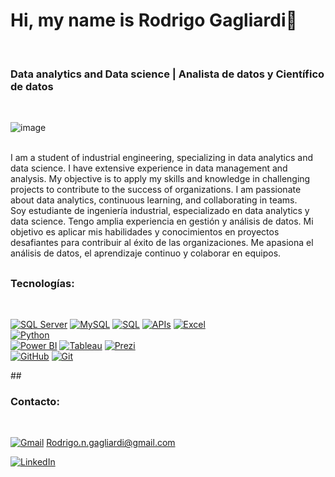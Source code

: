 <h1>Hi, my name is Rodrigo Gagliardi👋</h1> <br>
<h3>Data analytics and Data science | Analista de datos y Científico de datos</h3><br>

![image](https://github.com/GagliardiRodrigo/GagliardiRodrigo/assets/107724825/355683b9-b39f-47ee-81de-35f275f2b153)

<br>
I am a student of industrial engineering, specializing in data analytics and data science. I have extensive experience in data management and analysis. My objective is to apply my skills and knowledge in challenging projects to contribute to the success of organizations. I am passionate about data analytics, continuous learning, and collaborating in teams.
<br>
Soy estudiante de ingeniería industrial, especializado en data analytics y data science. Tengo amplia experiencia en gestión y análisis de datos. Mi objetivo es aplicar mis habilidades y conocimientos en proyectos desafiantes para contribuir al éxito de las organizaciones. Me apasiona el análisis de datos, el aprendizaje continuo y colaborar en equipos.

## <h3>Tecnologías:</h3><br>

[![SQL Server](https://img.shields.io/badge/SQL%20Server-orange?style=for-the-badge&logo=microsoftsqlserver&logoColor=white&labelColor=101010)]()
[![MySQL](https://img.shields.io/badge/MySQL-4479A1?style=for-the-badge&logo=mysql&logoColor=white&labelColor=101010)]()
[![SQL](https://img.shields.io/badge/SQL-blue?style=for-the-badge&logo=sql&logoColor=white&labelColor=101010)]()
[![APIs](https://img.shields.io/badge/APIs-green?style=for-the-badge&logo=apis&logoColor=white&labelColor=101010)]()
[![Excel](https://img.shields.io/badge/Excel-green?style=for-the-badge&logo=microsoftexcel&logoColor=white&labelColor=101010)]()<br>
[![Python](https://img.shields.io/badge/Python-yellow?style=for-the-badge&logo=python&logoColor=white&labelColor=101010)]()<br>
[![Power BI](https://img.shields.io/badge/Power%20BI-purple?style=for-the-badge&logo=powerbi&logoColor=white&labelColor=101010)]()
[![Tableau](https://img.shields.io/badge/Tableau-blue?style=for-the-badge&logo=tableau&logoColor=white&labelColor=101010)]()
[![Prezi](https://img.shields.io/badge/Prezi-lightgrey?style=for-the-badge&logo=prezi&logoColor=white&labelColor=101010)]()<br>
[![GitHub](https://img.shields.io/badge/GitHub-black?style=for-the-badge&logo=github&logoColor=white&labelColor=101010)]()
[![Git](https://img.shields.io/badge/Git-red?style=for-the-badge&logo=git&logoColor=white&labelColor=101010)]()


##<h3>Contacto:</h3><br>

[![Gmail](https://img.shields.io/badge/Gmail-red?style=for-the-badge&logo=gmail&logoColor=white&labelColor=101010)]() 
 Rodrigo.n.gagliardi@gmail.com<br>

[![LinkedIn](https://img.shields.io/badge/LinkedIn-blue?style=for-the-badge&logo=linkedin&logoColor=white&labelColor=101010)](https://www.linkedin.com//in/rodrigo-nicolas-gagliardi-103b48173/)




